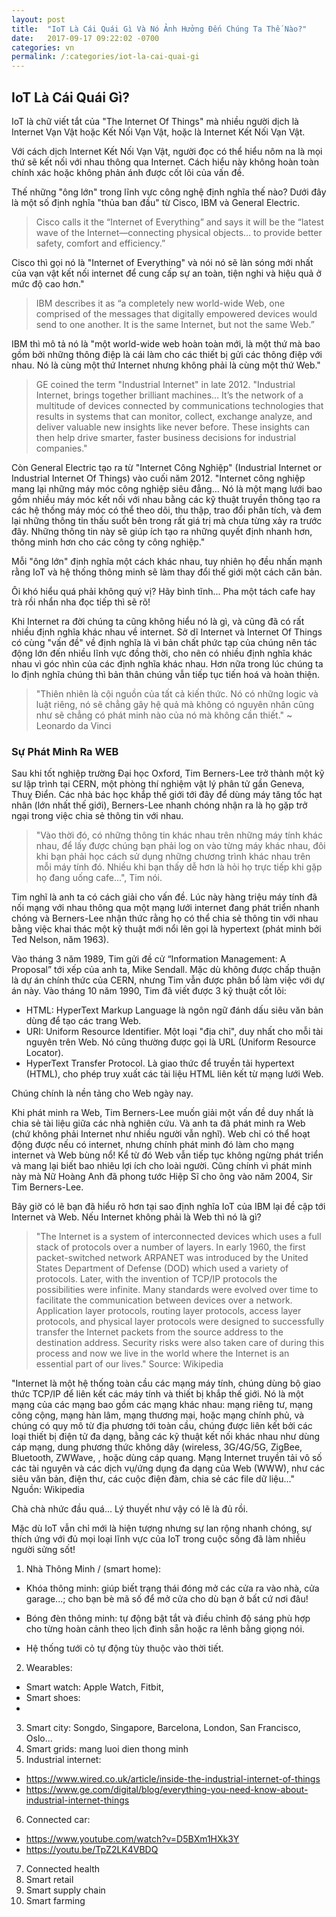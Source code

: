 ```yaml
---
layout: post
title:  "IoT Là Cái Quái Gì Và Nó Ảnh Hưởng Đến Chúng Ta Thế Nào?"
date:   2017-09-17 09:22:02 -0700
categories: vn
permalink: /:categories/iot-la-cai-quai-gi
---
```

## IoT Là Cái Quái Gì?

IoT là chữ viết tắt của "The Internet Of Things" mà nhiều người dịch là Internet Vạn Vật hoặc Kết Nối Vạn Vật, hoặc là Internet Kết Nối Vạn Vật.

Với cách dịch Internet Kết Nối Vạn Vật, người đọc có thể hiểu nôm na là mọi thứ sẽ kết nối với nhau thông qua Internet. Cách hiểu này không hoàn toàn chính xác hoặc không phản ánh được cốt lõi của vấn đề.

Thế những "ông lớn" trong lĩnh vực công nghệ định nghĩa thế nào? Dưới đây là một số định nghĩa "thủa ban đầu" từ Cisco, IBM và General Electric.

> Cisco calls it the “Internet of Everything” and says it will be the “latest wave of the Internet—connecting physical objects… to provide better safety, comfort and efficiency.”

Cisco thì gọi nó là "Internet of Everything" và nói nó sẽ làn sóng mới nhất của vạn vật kết nối internet để cung cấp sự an toàn, tiện nghi và hiệu quả ở mức độ cao hơn."

> IBM describes it as “a completely new world-wide Web, one comprised of the messages that digitally empowered devices would send to one another. It is the same Internet, but not the same Web.”

IBM thì mô tả nó là "một world-wide web hoàn toàn mới, là một thứ mà bao gồm bởi những thông điệp là cái làm cho các thiết bị gửi các thông điệp với nhau. Nó là cùng một thứ Internet nhưng không phải là cùng một thứ Web."

> GE coined the term "Industrial Internet" in late 2012. "Industrial Internet, brings together brilliant machines... It’s the network of a multitude of devices connected by communications technologies that results in systems that can monitor, collect, exchange analyze, and deliver valuable new insights like never before. These insights can then help drive smarter, faster business decisions for industrial companies."

Còn General Electric tạo ra từ "Internet Công Nghiệp" (Industrial Internet or Industrial Internet Of Things) vào cuối năm 2012. "Internet công nghiệp mang lại những máy móc công nghiệp siêu đẳng... Nó là một mạng lưới bao gồm nhiều máy móc kết nối với nhau bằng các kỹ thuật truyền thông tạo ra các hệ thống máy móc có thể theo dõi, thu thập, trao đổi phân tích, và đem lại những thông tin thấu suốt bên trong rất giá trị mà chưa từng xảy ra trước đây. Những thông tin này sẽ giúp ích tạo ra những quyết định nhanh hơn, thông minh hơn cho các công ty công nghiệp."

Mỗi "ông lớn" định nghĩa một cách khác nhau, tuy nhiên họ đều nhấn mạnh rằng IoT và hệ thống thông minh sẽ làm thay đổi thế giới một cách căn bản.

Ôi khó hiểu quá phải không quý vị? Hãy bình tĩnh... Pha một tách cafe hay trà rồi nhẩn nha đọc tiếp thì sẽ rõ!

Khi Internet ra đời chúng ta cũng không hiểu nó là gì, và cũng đã có rất nhiều định nghĩa khác nhau về internet. Sở dĩ Internet và Internet Of Things có cùng "vấn đề" về định nghĩa là vì bản chất phức tạp của chúng nên tác động lớn đến nhiều lĩnh vực đồng thời, cho nên có nhiều định nghĩa khác nhau vì góc nhìn của các định nghĩa khác nhau. Hơn nữa trong lúc chúng ta lo định nghĩa chúng thì bản thân chúng vẫn tiếp tục tiến hoá và hoàn thiện.

> "Thiên nhiên là cội nguồn của tất cả kiến thức. Nó có những logic và luật riêng, nó sẽ chẳng gây hệ quả mà không có nguyên nhân cũng như sẽ chẳng có phát minh nào của nó mà không cần thiết." ~ Leonardo da Vinci

### Sự Phát Minh Ra WEB

Sau khi tốt nghiệp trường Đại học Oxford, Tim Berners-Lee trở thành một kỹ sư lập trình tại CERN, một phòng thí nghiệm vật lý phân tử gần Geneva, Thuỵ Điển. Các nhà bác học khắp thế giới tới đây để dùng máy tăng tốc hạt nhân (lớn nhất thế giới), Berners-Lee nhanh chóng nhận ra là họ gặp trở ngại trong việc chia sẻ thông tin với nhau.

> "Vào thời đó, có những thông tin khác nhau trên những máy tính khác nhau, để lấy được chúng bạn phải log on vào từng máy khác nhau, đôi khi bạn phải học cách sử dụng những chương trình khác nhau trên mỗi máy tính đó. Nhiều khi bạn thấy dễ hơn là hỏi họ trực tiếp khi gặp họ đang uống cafe...", Tim nói.

Tim nghĩ là anh ta có cách giải cho vấn đề. Lúc này hàng triệu máy tính đã nối mạng với nhau thông qua một mạng lưới internet đang phát triển nhanh chóng và Berners-Lee nhận thức rằng họ có thể chia sẻ thông tin với nhau bằng việc khai thác một kỹ thuật mới nổi lên gọi là hypertext (phát minh bởi Ted Nelson, năm 1963).

Vào tháng 3 năm 1989, Tim gửi đề cử “Information Management: A Proposal” tới xếp của anh ta, Mike Sendall. Mặc dù không được chấp thuận là dự án chính thức của CERN, nhưng Tim vẫn được phân bổ làm việc với dự án này. Vào tháng 10 năm 1990, Tim đã viết được 3 kỹ thuật cốt lõi:

- HTML: HyperText Markup Language là ngôn ngữ đánh dấu siêu văn bản dùng để tạo các trang Web.
- URI: Uniform Resource Identifier. Một loại "địa chỉ", duy nhất cho mỗi tài nguyên trên Web. Nó cũng thường được gọi là URL (Uniform Resource Locator).
- HyperText Transfer Protocol. Là giao thức để truyền tải hypertext (HTML), cho phép truy xuất các tài liệu HTML liên kết từ mạng lưới Web.

Chúng chính là nền tảng cho Web ngày nay.

Khi phát minh ra Web, Tim Berners-Lee muốn giải một vấn đề duy nhất là chia sẻ tài liệu giữa các nhà nghiên cứu. Và anh ta đã phát minh ra Web (chứ không phải Internet như nhiều người vẫn nghĩ). Web chỉ có thể hoạt động được nếu có internet, nhưng chính phát minh đó làm cho mạng internet và Web bùng nổ! Kể từ đó Web vẫn tiếp tục không ngừng phát triển và mang lại biết bao nhiêu lợi ích cho loài người. Cũng chính vì phát minh này mà Nữ Hoàng Anh đã phong tước Hiệp Sĩ cho ông vào năm 2004, Sir Tim Berners-Lee.

Bây giờ có lẽ bạn đã hiểu rõ hơn tại sao định nghĩa IoT của IBM lại đề cập tới Internet và Web. Nếu Internet không phải là Web thì nó là gì?

>"The Internet is a system of interconnected devices which uses a full stack of protocols over a number of layers. In early 1960, the first packet-switched network ARPANET was introduced by the United States Department of Defense (DOD) which used a variety of protocols. Later, with the invention of TCP/IP protocols the possibilities were infinite. Many standards were evolved over time to facilitate the communication between devices over a network. Application layer protocols, routing layer protocols, access layer protocols, and physical layer protocols were designed to successfully transfer the Internet packets from the source address to the destination address. Security risks were also taken care of during this process and now we live in the world where the Internet is an essential part of our lives." Source: Wikipedia

"Internet là một hệ thống toàn cầu các mạng máy tính, chúng dùng bộ giao thức TCP/IP để liên kết các máy tính và thiết bị khắp thế giới. Nó là một mạng của các mạng bao gồm các mạng khác nhau: mạng riêng tư, mạng công cộng, mạng hàn lâm, mạng thương mại, hoặc mạng chính phủ, và chúng có quy mô từ địa phương tới toàn cầu, chúng được liên kết bởi các loại thiết bị điện tử đa dạng, bằng các kỹ thuật kết nối khác nhau như dùng cáp mạng, dung phương thức không dây (wireless, 3G/4G/5G, ZigBee, Bluetooth, ZWWave, , hoặc dùng cáp quang. Mạng Internet truyền tải vô số các tài nguyên và các dịch vụ/ứng dụng đa dạng của Web (WWW), như các siêu văn bản, điện thư, các cuộc điện đàm, chia sẻ các file dữ liệu..." Nguồn: Wikipedia

Chà chà nhức đầu quá... Lý thuyết như vậy có lẽ là đủ rồi. 

Mặc dù IoT vẫn chỉ mới là hiện tượng nhưng sự lan rộng nhanh chóng, sự thích ứng với đủ mọi loại lĩnh vực của IoT trong cuộc sống đã làm nhiều người sửng sốt!

1.	Nhà Thông Minh / (smart home): 
- Khóa thông minh: giúp biết trạng thái đóng mở các cửa ra vào nhà, cửa garage...; cho bạn bè mã số để mở cửa cho dù bạn ở bất cứ nơi đâu!

- Bóng đèn thông minh: tự động bật tắt và điều chỉnh độ sáng phù hợp cho từng hoàn cảnh theo lịch đinh sẵn hoặc ra lênh bằng giọng nói.

- Hệ thống tưới cỏ tự động tùy thuộc vào thời tiết.

2.	Wearables:
- Smart watch: Apple Watch, Fitbit, 
- Smart shoes:
- 
3.	Smart city: Songdo, Singapore, Barcelona, London, San Francisco, Oslo...
4.	Smart grids: mang luoi dien thong minh
5.	Industrial internet: 
- https://www.wired.co.uk/article/inside-the-industrial-internet-of-things
- https://www.ge.com/digital/blog/everything-you-need-know-about-industrial-internet-things
6.	Connected car:
- https://www.youtube.com/watch?v=D5BXm1HXk3Y
- https://youtu.be/TpZ2LK4VBDQ
7.	Connected health
8.	Smart retail
9.	Smart supply chain
10.	Smart farming


